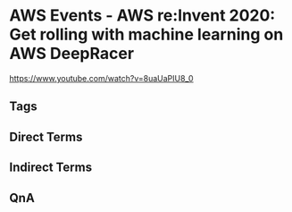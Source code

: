 # AWS Events - AWS re:Invent 2020: Get rolling with machine learning on AWS DeepRacer
https://www.youtube.com/watch?v=8uaUaPIU8_0

## Tags

## Direct Terms

## Indirect Terms

## QnA